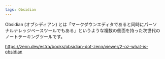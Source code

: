 ```yaml
---
tags: Obsidian
---
```

Obsidian (オブシディアン) とは「マークダウンエディタであると同時にパーソナルナレッジベースツールでもある」というような複数の側面を持った次世代のノートテーキングツールです。

https://zenn.dev/estra/books/obsidian-dot-zenn/viewer/2-oz-what-is-obsidian